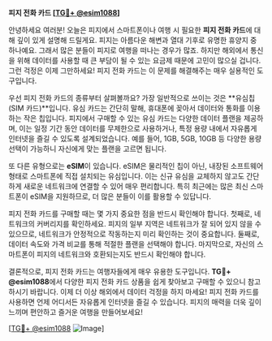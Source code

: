 **피지 전화 카드 [[TG💪+ @esim1088](https://t.me/s/esim1088)]**

안녕하세요 여러분! 오늘은 피지에서 스마트폰이나 여행 시 필요한 **피지 전화 카드**에 대해 깊이 있게 설명해 드릴게요. 피지는 아름다운 해변과 열대 기후로 유명한 휴양지 중 하나예요. 그래서 많은 분들이 피지로 여행을 떠나는 경우가 많죠. 하지만 해외에서 통신을 위해 데이터를 사용할 때 큰 부담이 될 수 있는 요금제 때문에 고민이 많으실 겁니다. 그런 걱정은 이제 그만하세요! 피지 전화 카드는 이 문제를 해결해주는 매우 실용적인 도구입니다.

우선 피지 전화 카드의 종류부터 살펴볼까요? 가장 일반적으로 쓰이는 것은 **유심칩(SIM 카드)**입니다. 유심 카드는 간단히 말해, 휴대폰에 꽂아서 데이터와 통화를 이용하는 작은 칩입니다. 피지에서 구매할 수 있는 유심 카드는 다양한 데이터 플랜을 제공하며, 이는 일정 기간 동안 데이터를 무제한으로 사용하거나, 특정 용량 내에서 자유롭게 인터넷을 즐길 수 있도록 설계되었습니다. 예를 들어, 1GB, 5GB, 10GB 등 다양한 용량 선택이 가능하니 자신에게 맞는 플랜을 고르면 됩니다.

또 다른 유형으로는 **eSIM**이 있습니다. eSIM은 물리적인 칩이 아닌, 내장된 소프트웨어 형태로 스마트폰에 직접 설치되는 유심입니다. 이는 신규 유심을 교체하지 않고도 간단하게 새로운 네트워크에 연결할 수 있어 매우 편리합니다. 특히 최근에는 많은 최신 스마트폰이 eSIM을 지원하므로, 더 많은 분들이 이를 활용할 수 있답니다.

피지 전화 카드를 구매할 때는 몇 가지 중요한 점을 반드시 확인해야 합니다. 첫째로, 네트워크의 커버리지를 확인하세요. 피지의 일부 지역은 네트워크가 잘 되어 있지 않을 수 있으므로, 네트워크가 안정적으로 작동하는지 미리 확인하는 것이 중요합니다. 둘째로, 데이터 속도와 가격 비교를 통해 적절한 플랜을 선택해야 합니다. 마지막으로, 자신의 스마트폰이 피지의 네트워크와 호환되는지도 반드시 확인해야 합니다.

결론적으로, 피지 전화 카드는 여행자들에게 매우 유용한 도구입니다. **TG💪+ @esim1088**에서 다양한 피지 전화 카드 상품을 쉽게 찾아보고 구매할 수 있으니 참고하시기 바랍니다. 이제 더 이상 해외에서 데이터 걱정을 하지 마세요! 피지 전화 카드를 사용하면 언제 어디서든 자유롭게 인터넷을 즐길 수 있습니다. 피지의 매력을 더욱 깊이 느끼며 편안하고 즐거운 여행을 만들어보세요!

[[TG💪+ @esim1088](https://t.me/s/esim1088) ![Image](https://i.postimg.cc/Y0z9fWf4/image.png)]
